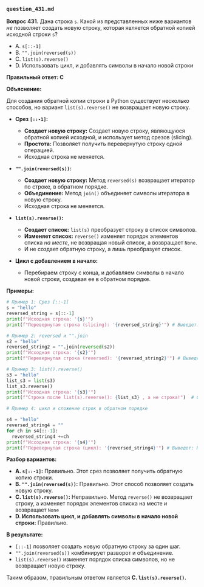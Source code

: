 ### `question_431.md`

**Вопрос 431.** Дана строка `s`. Какой из представленных ниже вариантов *не* позволяет создать новую строку, которая является обратной копией исходной строки `s`?

-   A. `s[::-1]`
-   B.  `"".join(reversed(s))`
-   C. `list(s).reverse()`
- D. Использовать цикл, и добавлять символы в начало новой строки

**Правильный ответ: C**

**Объяснение:**

Для создания обратной копии строки в Python существует несколько способов, но  вариант `list(s).reverse()` не возвращает новую строку.

*  **Срез `[::-1]`:**
    *    **Создает новую строку:**  Создает новую строку, являющуюся обратной копией исходной,  и использует метод срезов (slicing).
    *  **Простота:** Позволяет получить перевернутую строку одной операцией.
   *  Исходная строка не меняется.

*  **`"".join(reversed(s))`:**
    *   **Создает новую строку:** Метод `reversed(s)` возвращает итератор по строке, в обратном порядке.
    *   **Объединение:** Метод `join()` объединяет символы итератора в новую строку.
    *  Исходная строка не меняется.

*   **`list(s).reverse()`:**
    *   **Создает список:**  `list(s)` преобразует строку в список символов.
     *   **Изменяет список:**  `reverse()` изменяет порядок  элементов списка *на месте*, не возвращая новый список, а возвращает `None`.
     *    И  не  создает обратную строку, а лишь преобразует  список.
*   **Цикл с добавлением в начало:**
     *   Перебираем строку с конца, и добавляем символы в начало новой строки, создавая ее в обратном порядке.

**Примеры:**

```python
# Пример 1: Срез [::-1]
s = "hello"
reversed_string = s[::-1]
print(f"Исходная строка: '{s}'")
print(f"Перевернутая строка (slicing): '{reversed_string}'") # Выведет: Перевернутая строка (slicing): 'olleh'

# Пример 2: reversed и "".join
s2 = "hello"
reversed_string2 = "".join(reversed(s2))
print(f"Исходная строка: '{s2}'")
print(f"Перевернутая строка (reversed): '{reversed_string2}'") # Выведет: Перевернутая строка (reversed): 'olleh'

# Пример 3: list().reverse()
s3 = "hello"
list_s3 = list(s3)
list_s3.reverse()
print(f"Исходная строка: '{s3}'")
print(f"Строка после list(s).reverse(): {list_s3} , а не строка!")  # Строка после list(s).reverse(): ['o', 'l', 'l', 'e', 'h']

# Пример 4: цикл и сложение строк в обратном порядке

s4 = "hello"
reversed_string4 = ""
for ch in s4[::-1]:
  reversed_string4 +=ch
print(f"Исходная строка: '{s4}'")
print(f"Перевернутая строка (цикл): '{reversed_string4}'") # Выведет: Перевернутая строка (цикл): 'olleh'
```

**Разбор вариантов:**
*   **A. `s[::-1]`:** Правильно. Этот срез позволяет получить обратную копию строки.
*   **B.  `"".join(reversed(s))`:** Правильно. Этот способ позволяет создать новую строку.
*   **C. `list(s).reverse()`:** Неправильно. Метод `reverse()` не возвращает строку, а изменяет порядок элементов списка на месте и возвращает `None`
*  **D. Использовать цикл, и добавлять символы в начало новой строки:** Правильно.

**В результате:**
*  `[::-1]`  позволяет создать  новую обратную строку за один шаг.
*  `"".join(reversed(s))`  комбинирует  разворот  и объединение.
*  `list(s).reverse()` изменяет порядок списка символов, но не возвращает новую строку.

Таким образом, правильным ответом является **C. `list(s).reverse()`**.
